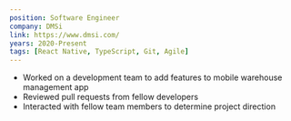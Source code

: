 ```yaml
---
position: Software Engineer
company: DMSi
link: https://www.dmsi.com/
years: 2020-Present
tags: [React Native, TypeScript, Git, Agile]
---
```


* Worked on a development team to add features to mobile warehouse management app
* Reviewed pull requests from fellow developers
* Interacted with fellow team members to determine project direction
